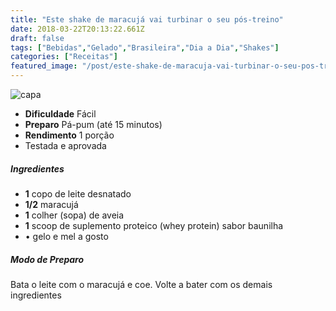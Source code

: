 ```yaml
---
title: "Este shake de maracujá vai turbinar o seu pós-treino"
date: 2018-03-22T20:13:22.661Z
draft: false
tags: ["Bebidas","Gelado","Brasileira","Dia a Dia","Shakes"]
categories: ["Receitas"]
featured_image: "/post/este-shake-de-maracuja-vai-turbinar-o-seu-pos-treino.f7a1bde.jpg"
---
```


![capa](/post/este-shake-de-maracuja-vai-turbinar-o-seu-pos-treino.f7a1bde.jpg)

*   **Dificuldade** Fácil
*   **Preparo** Pá-pum (até 15 minutos)
*   **Rendimento** 1 porção
*   Testada e aprovada
    

##### Ingredientes

*   **1** copo de leite desnatado
*   **1/2** maracujá
*   **1** colher (sopa) de aveia
*   **1** scoop de suplemento proteico (whey protein) sabor baunilha
*   • gelo e mel a gosto

##### Modo de Preparo

Bata o leite com o maracujá e coe. Volte a bater com os demais ingredientes
